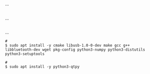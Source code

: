 #

...

##

...

##

...

```shell
#
$ sudo apt install -y cmake libusb-1.0-0-dev make gcc g++ libbluetooth-dev wget pkg-config python3-numpy python3-distutils python3-setuptools

# 
$ sudo apt install -y python3-qtpy
```
